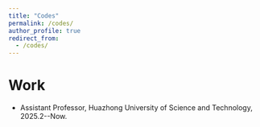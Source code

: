 ```yaml
---
title: "Codes"
permalink: /codes/
author_profile: true
redirect_from:
  - /codes/
---
```


Work
======
* Assistant Professor, Huazhong University of Science and Technology, 2025.2--Now.
